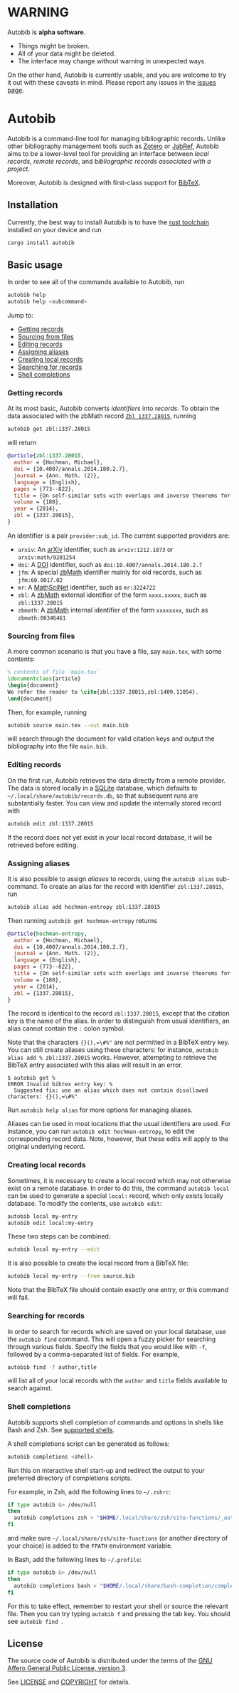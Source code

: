 # WARNING

Autobib is **alpha software**.

- Things might be broken.
- All of your data might be deleted.
- The interface may change without warning in unexpected ways.

On the other hand, Autobib is currently usable, and you are welcome to try it out with these caveats in mind.
Please report any issues in the [issues page](https://github.com/autobib/autobib/issues).

# Autobib

Autobib is a command-line tool for managing bibliographic records.
Unlike other bibliography management tools such as [Zotero](https://www.zotero.org/) or [JabRef](https://www.jabref.org/), Autobib aims to be a lower-level tool for providing an interface between *local records*, *remote records*, and *bibliographic records associated with a project*.

Moreover, Autobib is designed with first-class support for [BibTeX](https://en.wikipedia.org/wiki/BibTeX).

## Installation

Currently, the best way to install Autobib is to have the [rust toolchain](https://www.rust-lang.org/tools/install) installed on your device and run
```bash
cargo install autobib
```

## Basic usage

In order to see all of the commands available to Autobib, run
```bash
autobib help
autobib help <subcommand>
```
Jump to:

- [Getting records](#getting-records)
- [Sourcing from files](#sourcing-from-files)
- [Editing records](#editing-records)
- [Assigning aliases](#assigning-aliases)
- [Creating local records](#creating-local-records)
- [Searching for records](#searching-for-records)
- [Shell completions](#shell-completions)

### Getting records

At its most basic, Autobib converts *identifiers* into *records*.
To obtain the data associated with the zbMath record [`Zbl 1337.28015`](https://zbmath.org/1528.14024), running
```bash
autobib get zbl:1337.28015
```
will return
```bib
@article{zbl:1337.28015,
  author = {Hochman, Michael},
  doi = {10.4007/annals.2014.180.2.7},
  journal = {Ann. Math. (2)},
  language = {English},
  pages = {773--822},
  title = {On self-similar sets with overlaps and inverse theorems for entropy},
  volume = {180},
  year = {2014},
  zbl = {1337.28015},
}
```
An identifier is a pair `provider:sub_id`.
The current supported providers are:

- `arxiv`: An [arXiv](https://arxiv.org) identifier, such as `arxiv:1212.1873` or `arxiv:math/9201254`
- `doi`: A [DOI](https://www.doi.org/) identifier, such as `doi:10.4007/annals.2014.180.2.7`
- `jfm`: A special [zbMath](https://zbmath.org) identifier mainly for old records, such as `jfm:60.0017.02`
- `mr`: A [MathSciNet](https://mathscinet.ams.org/mathscinet/publications-search) identifier, such as `mr:3224722`
- `zbl`: A [zbMath](https://zbmath.org) external identifier of the form `xxxx.xxxxx`, such as `zbl:1337.28015`
- `zbmath`: A [zbMath](https://zbmath.org) internal identifier of the form `xxxxxxxx`, such as `zbmath:06346461`

### Sourcing from files

A more common scenario is that you have a file, say `main.tex`, with some contents:
```tex
% contents of file `main.tex`
\documentclass{article}
\begin{document}
We refer the reader to \cite{zbl:1337.28015,zbl:1409.11054}.
\end{document}
```
Then, for example, running
```bash
autobib source main.tex --out main.bib
```
will search through the document for valid citation keys and output the bibliography into the file `main.bib`.

### Editing records

On the first run, Autobib retrieves the data directly from a remote provider.
The data is stored locally in a [SQLite](https://www.sqlite.org/) database, which defaults to `~/.local/share/autobib/records.db`, so that subsequent runs are substantially faster.
You can view and update the internally stored record with
```bash
autobib edit zbl:1337.28015
```
If the record does not yet exist in your local record database, it will be retrieved before editing.

### Assigning aliases

It is also possible to assign *aliases* to records, using the `autobib alias` sub-command.
To create an alias for the record with identifier `zbl:1337.28015`, run
```bash
autobib alias add hochman-entropy zbl:1337.28015
```
Then running `autobib get hochman-entropy` returns
```bib
@article{hochman-entropy,
  author = {Hochman, Michael},
  doi = {10.4007/annals.2014.180.2.7},
  journal = {Ann. Math. (2)},
  language = {English},
  pages = {773--822},
  title = {On self-similar sets with overlaps and inverse theorems for entropy},
  volume = {180},
  year = {2014},
  zbl = {1337.28015},
}
```
The record is identical to the record `zbl:1337.28015`, except that the citation key is the name of the alias.
In order to distinguish from usual identifiers, an alias cannot contain the `:` colon symbol.

Note that the characters `{}(),=\#%"` are not permitted in a BibTeX entry key.
You can still create aliases using these characters: for instance, `autobib alias add % zbl:1337.28015` works.
However, attempting to retrieve the BibTeX entry associated with this alias will result in an error.
```
$ autobib get %
ERROR Invalid bibtex entry key: %
  Suggested fix: use an alias which does not contain disallowed characters: {}(),=\#%"
```
Run `autobib help alias` for more options for managing aliases.

Aliases can be used in most locations that the usual identifiers are used.
For instance, you can run `autobib edit hochman-entropy`, to edit the corresponding record data.
Note, however, that these edits will apply to the original underlying record.

### Creating local records

Sometimes, it is necessary to create a local record which may not otherwise exist on a remote database.
In order to do this, the command `autobib local` can be used to generate a special `local:` record, which only exists locally database.
To modify the contents, use `autobib edit`:
```bash
autobib local my-entry
autobib edit local:my-entry
```
These two steps can be combined:
```bash
autobib local my-entry --edit
```
It is also possible to create the local record from a BibTeX file:
```bash
autobib local my-entry --from source.bib
```
Note that the BibTeX file should contain exactly one entry, or this command will fail.

### Searching for records

In order to search for records which are saved on your local database, use the `autobib find` command.
This will open a fuzzy picker for searching through various fields.
Specify the fields that you would like with `-f`, followed by a comma-separated list of fields.
For example,
```bash
autobib find -f author,title
```
will list all of your local records with the `author` and `title` fields available to search against.

### Shell completions

Autobib supports shell completion of commands and options in shells like Bash and Zsh.
See [supported shells](https://docs.rs/clap_complete/latest/clap_complete/aot/enum.Shell.html).

A shell completions script can be generated as follows:
```sh
autobib completions <shell>
```
Run this on interactive shell start-up and redirect the output to your preferred directory of completions scripts.

For example, in Zsh, add the following lines to `~/.zshrc`:
```sh
if type autobib &> /dev/null
then
  autobib completions zsh > "$HOME/.local/share/zsh/site-functions/_autobib"
fi
```
and make sure `~/.local/share/zsh/site-functions` (or another directory of your choice) is added to the `FPATH` environment variable.

In Bash, add the following lines to `~/.profile`:
```sh
if type autobib &> /dev/null
then
  autobib completions bash > "$HOME/.local/share/bash-completion/completions/autobib"
fi
```

For this to take effect, remember to restart your shell or source the relevant file.
Then you can try typing `autobib f` and pressing the tab key.
You should see `autobib find `.

## License

The source code of Autobib is distributed under the terms of the [GNU Affero General Public License, version 3](https://www.gnu.org/licenses/agpl-3.0.en.html).

See [LICENSE](LICENSE) and [COPYRIGHT](COPYRIGHT) for details.
